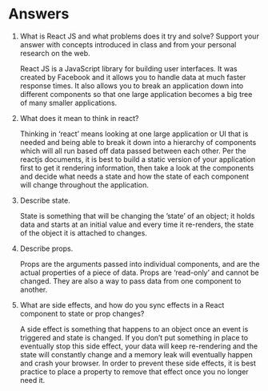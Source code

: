 # Answers

1. What is React JS and what problems does it try and solve? Support your answer with concepts introduced in class and from your personal research on the web.

    React JS is a JavaScript library for building user interfaces. It was created by Facebook and it allows you to handle data at much faster response times. It also allows you to break an application down into different components so that one large application becomes a big tree of many smaller applications. 

1. What does it mean to think in react?

    Thinking in ‘react’ means looking at one large application or UI that is needed and being able to break it down into a hierarchy of components which will all run based off data passed between each other. Per the reactjs documents, it is best to build a static version of your application first to get it rendering information, then take a look at the components and decide what needs a state and how the state of each component will change throughout the application.

1. Describe state.

    State is something that will be changing the ’state’ of an object; it holds data and starts at an initial value and every time it re-renders, the state of the object it is attached to changes.

1. Describe props.

    Props are the arguments passed into individual components, and are the actual properties of a piece of data. Props are ‘read-only’ and cannot be changed. They are also a way to pass data from one component to another. 

1. What are side effects, and how do you sync effects in a React component to state or prop changes?

    A side effect is something that happens to an object once an event is triggered and state is changed. If you don’t put something in place to eventually stop this side effect, your data will keep re-rendering and the state will constantly change and a memory leak will eventually happen and crash your browser. In order to prevent these side effects, it is best practice to place a property to remove that effect once you no longer need it.
